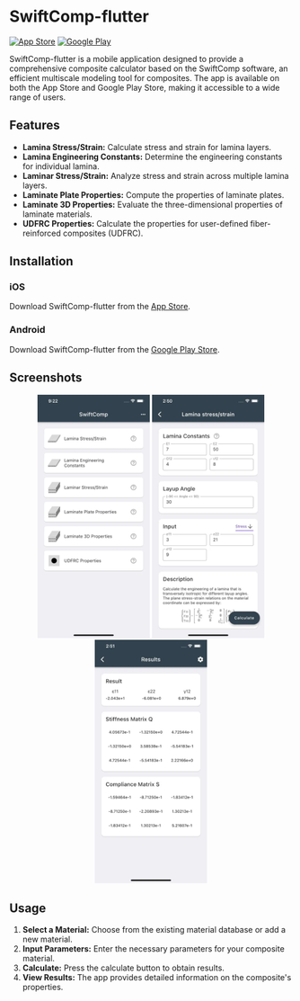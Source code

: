 # SwiftComp-flutter

[![App Store](https://img.shields.io/badge/App%20Store-Download-blue.svg)](https://apps.apple.com/us/app/swiftcomp-composite-calculator/id1297825946)
[![Google Play](https://img.shields.io/badge/Google%20Play-Download-green.svg)](https://play.google.com/store/apps/details?id=com.banghuazhao.swiftcomp&hl=en_US)

SwiftComp-flutter is a mobile application designed to provide a comprehensive composite calculator based on the SwiftComp software, an efficient multiscale modeling tool for composites. The app is available on both the App Store and Google Play Store, making it accessible to a wide range of users.

## Features

- **Lamina Stress/Strain:** Calculate stress and strain for lamina layers.
- **Lamina Engineering Constants:** Determine the engineering constants for individual lamina.
- **Laminar Stress/Strain:** Analyze stress and strain across multiple lamina layers.
- **Laminate Plate Properties:** Compute the properties of laminate plates.
- **Laminate 3D Properties:** Evaluate the three-dimensional properties of laminate materials.
- **UDFRC Properties:** Calculate the properties for user-defined fiber-reinforced composites (UDFRC).

## Installation

### iOS
Download SwiftComp-flutter from the [App Store](https://apps.apple.com/us/app/swiftcomp-composite-calculator/id1297825946).

### Android
Download SwiftComp-flutter from the [Google Play Store](https://play.google.com/store/apps/details?id=com.banghuazhao.swiftcomp&hl=en_US).

## Screenshots

<p align="center">
<img src="./sreenshots/sc1.webp" alt="iOS Screenshot" width="200">
<img src="./sreenshots/sc2.webp" alt="iOS Screenshot" width="200">
<img src="./sreenshots/sc3.webp" alt="iOS Screenshot" width="200">
</p>


## Usage

1. **Select a Material:** Choose from the existing material database or add a new material.
2. **Input Parameters:** Enter the necessary parameters for your composite material.
3. **Calculate:** Press the calculate button to obtain results.
4. **View Results:** The app provides detailed information on the composite's properties.
